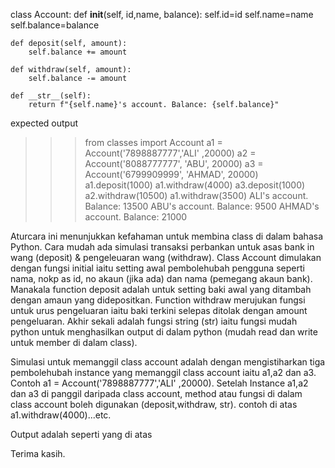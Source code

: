 class Account:
    def __init__(self, id,name, balance):
        self.id=id
        self.name=name
        self.balance=balance
       
    def deposit(self, amount):
        self.balance += amount

    def withdraw(self, amount):
        self.balance -= amount

    def __str__(self):
        return f"{self.name}'s account. Balance: {self.balance}"


expected output

>>> from classes import Account
>>> a1 = Account('7898887777','ALI' ,20000)
>>> a2 = Account('8088777777',  'ABU', 20000)
>>> a3 = Account('6799909999',  'AHMAD', 20000)
>>> a1.deposit(1000)
>>> a1.withdraw(4000)
>>> a3.deposit(1000)
>>> a2.withdraw(10500)
>>> a1.withdraw(3500)
>>> ALI's account. Balance: 13500
>>> ABU's account. Balance: 9500
>>> AHMAD's account. Balance: 21000

Aturcara ini menunjukkan kefahaman untuk membina class di dalam bahasa Python. Cara mudah ada simulasi transaksi perbankan untuk asas bank in wang (deposit) & pengeleuaran wang (withdraw). Class Account dimulakan dengan fungsi initial iaitu setting awal pembolehubah pengguna seperti nama, nokp as id, no akaun (jika ada) dan nama (pemegang akaun bank). Manakala function deposit adalah untuk setting baki awal yang ditambah dengan amaun yang didepositkan. Function withdraw merujukan fungsi untuk urus pengeluaran iaitu baki terkini selepas ditolak dengan amount pengeluaran.  Akhir sekali adalah fungsi string (str) iaitu fungsi mudah python untuk menghasilkan output di dalam python (mudah read dan write untuk member di dalam class).

Simulasi untuk memanggil class account adalah dengan  mengistiharkan tiga pembolehubah instance yang memanggil class account iaitu a1,a2 dan a3. Contoh a1 = Account('7898887777','ALI' ,20000). Setelah Instance a1,a2 dan a3 di panggil daripada class account, method atau fungsi di dalam class account boleh digunakan (deposit,withdraw, str). contoh di atas a1.withdraw(4000)...etc.

Output adalah seperti yang di atas

Terima kasih.
